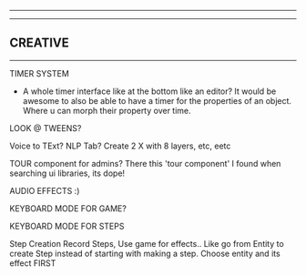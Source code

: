 --------------------------------------------------------------------------------------
--------------------------------------------------------------------------------------
CREATIVE
--------------------------------------------------------------------------------------
--------------------------------------------------------------------------------------

TIMER SYSTEM
 - A whole timer interface like at the bottom like an editor?
  It would be awesome to also be able to have a timer for the properties of an object. Where u can morph their property over time.

  LOOK @ TWEENS?

Voice to TExt? NLP Tab? Create 2 X with 8 layers, etc, eetc

TOUR component for admins? There this 'tour component' I found when searching ui libraries, its dope!

AUDIO EFFECTS :)

KEYBOARD MODE FOR GAME?

KEYBOARD MODE FOR STEPS

Step Creation
  Record Steps, 
  Use game for effects.. Like go from Entity to create Step instead of starting with making a step. Choose entity and its effect FIRST
